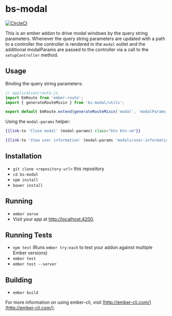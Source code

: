 # bs-modal

[![CircleCI](https://circleci.com/gh/cohitre/bs-modal.svg?style=svg)](https://circleci.com/gh/cohitre/bs-modal)

This is an ember addon to drive modal windows by the query string parameters.
Whenever the query string parameters are updated with a path to a controller the
controller is rendered in the `modal` outlet and the additional modalParams are
passed to the controller via a call to the `setupController` method.

## Usage

Binding the query string parameters:

```javascript
// application/route.js
import EmRoute from 'ember-route';
import { generateRouteMixin } from 'bs-modal/utils';

export default EmRoute.extend(generateRouteMixin('modal', 'modalParams'), {});
```

Using the `modal-params` helper:

```hbs
{{link-to 'Close modal' (modal-params) class="btn btn-sm"}}

{{link-to 'View user information' (modal-params 'modals/user-information' userId=model.id) class="btn btn-sm"}}
```

## Installation

* `git clone <repository-url>` this repository
* `cd bs-modal`
* `npm install`
* `bower install`

## Running

* `ember serve`
* Visit your app at [http://localhost:4200](http://localhost:4200).

## Running Tests

* `npm test` (Runs `ember try:each` to test your addon against multiple Ember versions)
* `ember test`
* `ember test --server`

## Building

* `ember build`

For more information on using ember-cli, visit [http://ember-cli.com/](http://ember-cli.com/).
